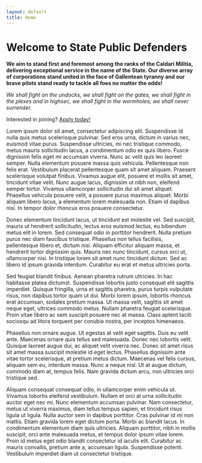 ```yaml
---
layout: default
title: Home
---
```


# Welcome to State Public Defenders
**We aim to stand first and foremost among the ranks of the Caldari Militia, delivering exceptional service in the name of the State. Our diverse array of corporations stand united in the face of Gallentean tyranny and our brave pilots stand ready to tackle all foes no matter the odds!**

*We shall fight on the undocks, we shall fight on the gates, we shall fight in the plexes and in highsec, we shall fight in the wormholes; we shall never surrender.*

Interested in joining? [Apply today!](https://forms.gle/mUWP8YYc7SagVXwb9)



Lorem ipsum dolor sit amet, consectetur adipiscing elit. Suspendisse id nulla quis metus scelerisque pulvinar. Sed eros urna, dictum in varius nec, euismod vitae purus. Suspendisse ultricies, mi nec tristique commodo, metus mauris sollicitudin lacus, a condimentum odio ex quis libero. Fusce dignissim felis eget mi accumsan viverra. Nunc ac velit quis leo laoreet semper. Nulla elementum posuere massa quis vehicula. Pellentesque non felis erat. Vestibulum placerat pellentesque quam sit amet aliquam. Praesent scelerisque volutpat finibus. Vivamus augue elit, posuere et mollis sit amet, tincidunt vitae velit. Nunc augue lacus, dignissim ut nibh non, eleifend semper tortor. Vivamus ullamcorper sollicitudin dui sit amet aliquet. Phasellus vehicula posuere velit, a posuere purus maximus aliquet. Morbi aliquam libero lacus, a elementum lorem malesuada non. Etiam id dapibus nisi. In tempor dolor rhoncus eros posuere consectetur.

Donec elementum tincidunt lacus, ut tincidunt est molestie vel. Sed suscipit, mauris ut hendrerit sollicitudin, lectus eros euismod lectus, eu bibendum metus elit in lorem. Sed consequat odio in porttitor hendrerit. Nulla pretium purus nec diam faucibus tristique. Phasellus non tellus facilisis, pellentesque libero et, dictum nisi. Aliquam efficitur aliquam massa, et hendrerit tortor dignissim quis. Mauris nec nunc tincidunt, cursus orci ut, ullamcorper nisi. In tristique lorem sit amet nunc tincidunt dictum. Sed ac libero id ipsum gravida interdum. Curabitur eu erat et metus ultricies porta.

Sed feugiat blandit finibus. Aenean pharetra rutrum ultricies. In hac habitasse platea dictumst. Suspendisse lobortis justo consequat elit sagittis imperdiet. Quisque fringilla, urna et sagittis pharetra, purus turpis vulputate risus, non dapibus tortor quam ut dui. Morbi lorem ipsum, lobortis rhoncus erat accumsan, sodales pretium massa. Ut massa velit, sagittis sit amet neque eget, ultrices commodo metus. Nullam pharetra feugiat scelerisque. Proin vitae libero ac sem suscipit posuere nec at massa. Class aptent taciti sociosqu ad litora torquent per conubia nostra, per inceptos himenaeos.

Phasellus non ornare augue. Ut egestas at velit eget sagittis. Duis eu velit ante. Maecenas ornare quis tellus sed malesuada. Donec nec lobortis velit. Quisque laoreet augue dui, ac aliquet velit viverra nec. Donec sit amet risus sit amet massa suscipit molestie id eget lectus. Phasellus dignissim ante vitae tortor scelerisque, at pretium metus dictum. Maecenas vel felis cursus, aliquam sem eu, interdum massa. Nunc a neque nisl. Ut at augue dictum, commodo diam at, tempus felis. Nam gravida dictum arcu, non ultricies orci tristique sed.

Aliquam consequat consequat odio, in ullamcorper enim vehicula ut. Vivamus lobortis eleifend vestibulum. Nullam et orci at urna sollicitudin auctor eget nec mi. Nunc elementum accumsan pulvinar. Nam consectetur, metus ut viverra maximus, diam tellus tempus sapien, et tincidunt risus ligula ut ligula. Nulla auctor sem in dapibus porttitor. Cras pulvinar id mi non mattis. Etiam gravida lorem eget dictum porta. Morbi ac blandit lacus. In condimentum elementum diam quis ultricies. Aliquam porttitor, nibh in mollis suscipit, orci ante malesuada metus, et tempus dolor ipsum vitae lorem. Proin id metus eget odio blandit consectetur id iaculis elit. Curabitur ac mauris convallis, pretium ante a, accumsan ligula. Suspendisse potenti. Vestibulum imperdiet diam ut consectetur tristique.
